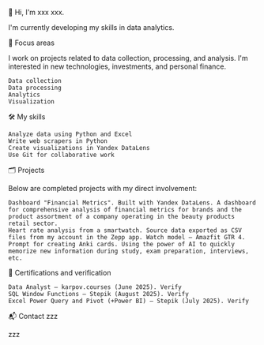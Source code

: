 👋 Hi, I'm xxx xxx.

I'm currently developing my skills in data analytics.

🎯 Focus areas

I work on projects related to data collection, processing, and analysis. I'm interested in new technologies, investments, and personal finance.

    Data collection
    Data processing
    Analytics
    Visualization


🛠️ My skills

    Analyze data using Python and Excel
    Write web scrapers in Python
    Create visualizations in Yandex DataLens
    Use Git for collaborative work


🗂️ Projects

Below are completed projects with my direct involvement:

    Dashboard "Financial Metrics". Built with Yandex DataLens. A dashboard for comprehensive analysis of financial metrics for brands and the product assortment of a company operating in the beauty products retail sector.
    Heart rate analysis from a smartwatch. Source data exported as CSV files from my account in the Zepp app. Watch model — Amazfit GTR 4.
    Prompt for creating Anki cards. Using the power of AI to quickly memorize new information during study, exam preparation, interviews, etc.


📜 Certifications and verification

    Data Analyst — karpov.courses (June 2025). Verify
    SQL Window Functions — Stepik (August 2025). Verify
    Excel Power Query and Pivot (+Power BI) — Stepik (July 2025). Verify


📬 Contact
zzz

zzz
